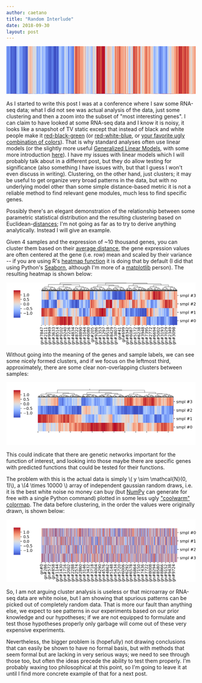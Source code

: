 ```yaml
---
author: caetano
title: "Random Interlude"
date: 2018-09-30
layout: post
---
```


<img src="/images/gaussiannoise.png" class="textwidth">

As I started to write this post I was at a conference where I saw some RNA-seq data; what I did not see was actual analysis of the data, just some clustering and then a zoom into the subset of "most interesting genes".
I can claim to have looked at some RNA-seq data and I know it is noisy, it looks like a snapshot of TV static except that instead of black and white people make it [red-black-green](https://en.wikipedia.org/wiki/Gene_expression_profiling#/media/File:Heatmap.png) (or [red-white-blue](http://www.rna-seqblog.com/wp-content/uploads/2015/02/heatmap_osteoclast_Illustra.png), or [your favorite ugly combination of colors](https://encrypted-tbn0.gstatic.com/images?q=tbn:ANd9GcT3HqbIn4HfWhbjpl7d9KH5L3q69Y4MLMne9R3f_q_u1I5bvmR7)).
That is why standard analyses often use linear models (or the slightly more useful [Generalized Linear Models](https://onlinecourses.science.psu.edu/stat504/node/216/), with some more introduction [here](https://support.sas.com/documentation/cdl/en/statug/63033/HTML/default/viewer.htm#statug_introreg_a0000000427.htm)).
I have my issues with linear models which I will probably talk about in a different post, but they do allow testing for significance (also something I have issues with, but that I guess I won't even discuss in writing).
Clustering, on the other hand, just clusters; it may be useful to get organize very broad patterns in the data, but with no underlying model other than some simple distance-based metric it is not a reliable method to find relevant gene modules, much less to find specific genes.

Possibly there's an elegant demonstration of the relationship between some parametric statistical distribution and the resulting clustering based on Euclidean-[distances](http://mathworld.wolfram.com/Distance.html); I'm not going as far as to try to derive anything analytically. Instead I will give an example.

Given 4 samples and the expression of ~10 thousand genes, you can cluster them based on their [average distance](https://docs.scipy.org/doc/scipy/reference/generated/scipy.cluster.hierarchy.linkage.html), the gene expression values are often centered at the gene (i.e. row) mean and scaled by their variance -- if you are using R's [heatmap function](https://stat.ethz.ch/R-manual/R-devel/library/stats/html/heatmap.html) it is doing that by default (I did that using Python's [Seaborn](https://seaborn.pydata.org/generated/seaborn.clustermap.html), although I'm more of a [matplotlib](https://matplotlib.org/) person).
The resulting heatmap is shown below:

<img src="/images/clustermap.png" class="textwidth">

Without going into the meaning of the genes and sample labels, we can see some nicely formed clusters, and if we focus on the leftmost third, approximately, there are some clear non-overlapping clusters between samples:

<img src="/images/subclustermap.png" class="textwidth">

This could indicate that there are genetic networks important for the function of interest, and looking into those maybe there are specific genes with predicted functions that could be tested for their functions.

The problem with this is the actual data is simply \\( y \\sim \\mathcal{N}(0, 1)\\), a \\(4 \\times 10000 \\) array of independent gaussian random draws, i.e. it is the best white noise no money can buy (but [NumPy](https://docs.scipy.org/doc/numpy-1.14.0/reference/generated/numpy.random.normal.html) can generate for free with a single Python command) plotted in some less ugly ["coolwarm" colormap](https://matplotlib.org/users/colormaps.html).
The data before clustering, in the order the values were originally drawn, is shown below:

<img src="/images/clusterfuck.png" class="textwidth">

So, I am not arguing cluster analysis is useless or that microarray or RNA-seq data are white noise, but I am showing that spurious patterns can be picked out of completely random data.
That is more our fault than anything else, we expect to see patterns in our experiments based on our prior knowledge and our hypotheses; if we are not equipped to formulate and test those hypotheses properly only garbage will come out of these very expensive experiments.

Nevertheless, the bigger problem is (hopefully) not drawing conclusions that can easily be shown to have no formal basis, but with methods that seem formal but are lacking in very serious ways; we need to see through those too, but often the ideas precede the ability to test them properly.
I'm probably waxing too philosophical at this point, so I'm going to leave it at until I find more concrete example of that for a next post.

<!-- [//]: # (comment) -->

<!-- `-- caetano, {{ page.date | date: "%Y-%m-%d" }}` -->

